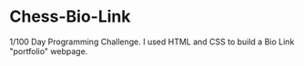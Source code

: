 # Chess-Bio-Link
1/100 Day Programming Challenge. I used HTML and CSS to build a Bio Link "portfolio" webpage.
